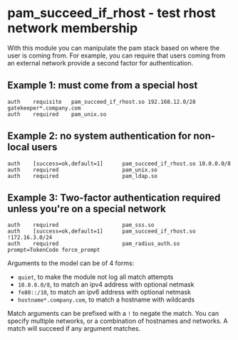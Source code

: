 pam_succeed_if_rhost - test rhost network membership
====================================================
With this module you can manipulate the pam stack based on where the user is
coming from. For example, you can require that users coming from an external
network provide a second factor for authentication.

Example 1: must come from a special host
----------------------------------------
```
auth    requisite   pam_succeed_if_rhost.so 192.168.12.0/28 gatekeeper*.company.com
auth    required    pam_unix.so
```

Example 2: no system authentication for non-local users
-------------------------------------------------------
```
auth    [success=ok,default=1]      pam_succeed_if_rhost.so 10.0.0.0/8
auth    required                    pam_unix.so
auth    required                    pam_ldap.so
```

Example 3: Two-factor authentication required unless you're on a special network
--------------------------------------------------------------------------------
```
auth    required                    pam_sss.so
auth    [success=ok,default=1]      pam_succeed_if_rhost.so !172.16.3.0/24
auth    required                    pam_radius_auth.so prompt=TokenCode force_prompt
```

Arguments to the model can be of 4 forms:

* `quiet`, to make the module not log all match attempts
* `10.0.0.0/8`, to match an ipv4 address with optional netmask
* `fe80::/10`, to match an ipv6 address with optional netmask
* `hostname*.company.com`, to match a hostname with wildcards

Match arguments can be prefixed with a `!` to negate the match. You can specify
multiple networks, or a combination of hostnames and networks. A match will
succeed if any argument matches.
